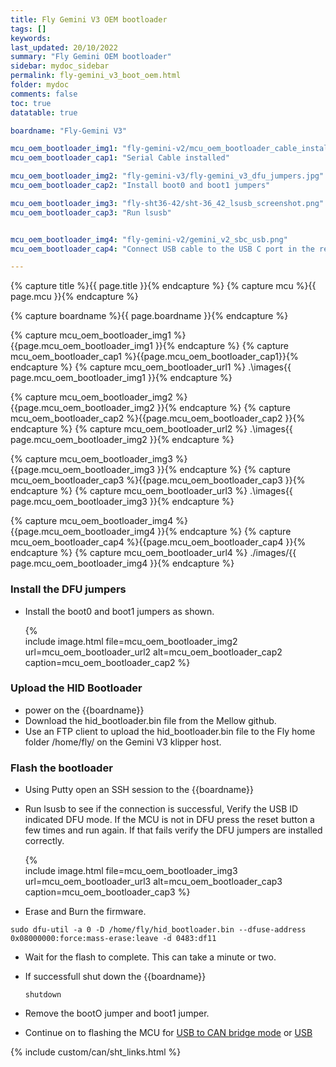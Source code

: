 ```yaml
---
title: Fly Gemini V3 OEM bootloader
tags: []
keywords: 
last_updated: 20/10/2022
summary: "Fly Gemini OEM bootloader"
sidebar: mydoc_sidebar
permalink: fly-gemini_v3_boot_oem.html
folder: mydoc
comments: false
toc: true
datatable: true

boardname: "Fly-Gemini V3" 

mcu_oem_bootloader_img1: "fly-gemini-v2/mcu_oem_bootloader_cable_installed.jpg"
mcu_oem_bootloader_cap1: "Serial Cable installed"

mcu_oem_bootloader_img2: "fly-gemini-v3/fly-gemini_v3_dfu_jumpers.jpg"
mcu_oem_bootloader_cap2: "Install boot0 and boot1 jumpers"

mcu_oem_bootloader_img3: "fly-sht36-42/sht-36_42_lsusb_screenshot.png"
mcu_oem_bootloader_cap3: "Run lsusb"


mcu_oem_bootloader_img4: "fly-gemini-v2/gemini_v2_sbc_usb.png"
mcu_oem_bootloader_cap4: "Connect USB cable to the USB C port in the red box"

---
```


{% capture title %}{{ page.title }}{% endcapture %}
{% capture mcu %}{{ page.mcu }}{% endcapture %}

{% capture boardname %}{{ page.boardname }}{% endcapture %}

{% capture mcu_oem_bootloader_img1 %}{{page.mcu_oem_bootloader_img1 }}{% endcapture %}
{% capture mcu_oem_bootloader_cap1 %}{{page.mcu_oem_bootloader_cap1}}{% endcapture %}
{% capture mcu_oem_bootloader_url1 %} .\images\{{ page.mcu_oem_bootloader_img1 }}{% endcapture %}

{% capture mcu_oem_bootloader_img2 %}{{page.mcu_oem_bootloader_img2 }}{% endcapture %}
{% capture mcu_oem_bootloader_cap2 %}{{page.mcu_oem_bootloader_cap2 }}{% endcapture %}
{% capture mcu_oem_bootloader_url2 %} .\images\{{ page.mcu_oem_bootloader_img2 }}{% endcapture %}

{% capture mcu_oem_bootloader_img3 %}{{page.mcu_oem_bootloader_img3 }}{% endcapture %}
{% capture mcu_oem_bootloader_cap3 %}{{page.mcu_oem_bootloader_cap3 }}{% endcapture %}
{% capture mcu_oem_bootloader_url3 %} .\images\{{ page.mcu_oem_bootloader_img3 }}{% endcapture %}

{% capture mcu_oem_bootloader_img4 %}{{page.mcu_oem_bootloader_img4 }}{% endcapture %}
{% capture mcu_oem_bootloader_cap4 %}{{page.mcu_oem_bootloader_cap4 }}{% endcapture %}
{% capture mcu_oem_bootloader_url4 %} ./images/{{ page.mcu_oem_bootloader_img4 }}{% endcapture %}

### Install the DFU jumpers

- Install the boot0 and boot1 jumpers as shown.

  {%   
  include image.html 
  file=mcu_oem_bootloader_img2
  url=mcu_oem_bootloader_url2
  alt=mcu_oem_bootloader_cap2
  caption=mcu_oem_bootloader_cap2
  %} 


### Upload the HID Bootloader
- power on the {{boardname}}
- Download the hid_bootloader.bin file from the Mellow github.
- Use an FTP client to upload the hid_bootloader.bin file to the Fly home folder /home/fly/ on the Gemini V3 klipper host. 

### Flash the bootloader

- Using Putty open an SSH session to the {{boardname}}

- Run lsusb to see if the connection is successful, Verify the USB ID indicated DFU mode. If the MCU is not in DFU press the reset button a few times and run again. If that fails verify the DFU jumpers are installed correctly. 

  {%   
  include image.html 
  file=mcu_oem_bootloader_img3
  url=mcu_oem_bootloader_url3
  alt=mcu_oem_bootloader_cap3
  caption=mcu_oem_bootloader_cap3
  %} 


- Erase and Burn the firmware.
 ```
 sudo dfu-util -a 0 -D /home/fly/hid_bootloader.bin --dfuse-address 0x08000000:force:mass-erase:leave -d 0483:df11
  ```

- Wait for the flash to complete. This can take a minute or two. 

  
- If successfull shut down the {{boardname}}
  ```
  shutdown
  ```
- Remove the bootO jumper and boot1 jumper. 

- Continue on to flashing the MCU for [USB to CAN bridge mode](./fly-gemini_v3_klipper_usbtocan.html) or [USB](./fly-gemini_v3_klipper_mcu_usb.html)

{% include custom/can/sht_links.html %}